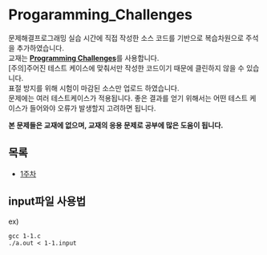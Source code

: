 # Progaramming_Challenges


문제해결프로그래밍 실습 시간에 직접 작성한 소스 코드를 기반으로 복습차원으로 주석을 추가하였습니다.<br>
교재는 [**Programming Challenges**](http://www.programming-challenges.com)를 사용합니다.<br>
[주의]주어진 테스트 케이스에 맞춰서만 작성한 코드이기 때문에 클린하지 않을 수 있습니다.<br>
표절 방지를 위해 시험이 마감된 소스만 업로드 하였습니다.<br>
문제에는 여러 테스트케이스가 적용됩니다. 좋은 결과를 얻기 위해서는 어떤 테스트 케이스가 들어와야 오류가 발생할지 고려하면 됩니다.<br>

__본 문제들은 교재에 없으며, 교재의 응용 문제로 공부에 많은 도움이 됩니다.__

## 목록
* [1주차](https://github.com/jo-kyeongbin/Progaramming_Challenges/blob/main/doc/1_week.md)



## input파일 사용법
ex)
```
gcc 1-1.c
./a.out < 1-1.input
```
